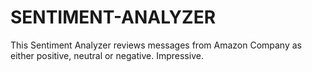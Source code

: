 # SENTIMENT-ANALYZER
This Sentiment Analyzer reviews messages from Amazon Company as either positive, neutral or negative. Impressive.
